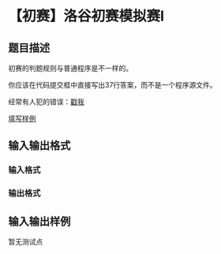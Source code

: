 # 【初赛】洛谷初赛模拟赛I

## 题目描述

初赛的判题规则与普通程序是不一样的。

你应该在代码提交框中直接写出37行答案，而不是一个程序源文件。

经常有人犯的错误：[戳我](https://www.luogu.org/discuss/show?postid=207)

[填写样例](https://www.luogu.org/wiki/show?name=%E5%B8%AE%E5%8A%A9%EF%BC%9A%E5%88%9D%E8%B5%9B)

## 输入输出格式

### 输入格式

### 输出格式

## 输入输出样例

暂无测试点

